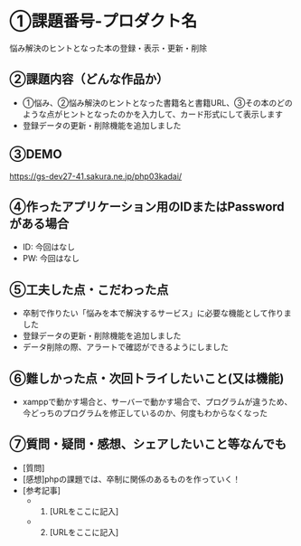 # ①課題番号-プロダクト名

悩み解決のヒントとなった本の登録・表示・更新・削除

## ②課題内容（どんな作品か）

- ①悩み、②悩み解決のヒントとなった書籍名と書籍URL、③その本のどのような点がヒントとなったのかを入力して、カード形式にして表示します
- 登録データの更新・削除機能を追加しました

## ③DEMO

https://gs-dev27-41.sakura.ne.jp/php03kadai/

## ④作ったアプリケーション用のIDまたはPasswordがある場合

- ID: 今回はなし
- PW: 今回はなし
  
## ⑤工夫した点・こだわった点

- 卒制で作りたい「悩みを本で解決するサービス」に必要な機能として作りました
- 登録データの更新・削除機能を追加しました
- データ削除の際、アラートで確認ができるようにしました

## ⑥難しかった点・次回トライしたいこと(又は機能)

- xamppで動かす場合と、サーバーで動かす場合で、プログラムが違うため、今どっちのプログラムを修正しているのか、何度もわからなくなった

## ⑦質問・疑問・感想、シェアしたいこと等なんでも

- [質問]
- [感想]phpの課題では、卒制に関係のあるものを作っていく！
- [参考記事]
  - 1. [URLをここに記入]
  - 2. [URLをここに記入]
